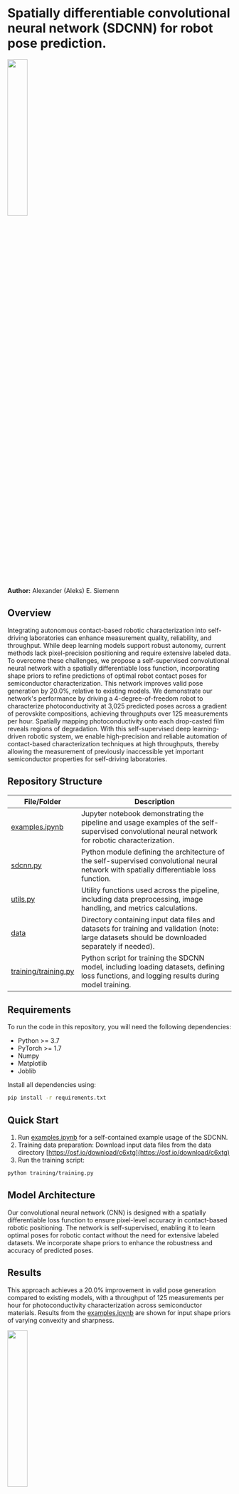# Spatially differentiable convolutional neural network (SDCNN) for robot pose prediction.

<img src="./data/SDCNN_workflow.png" width=30% height=30%>

**Author:** Alexander (Aleks) E. Siemenn

## Overview

Integrating autonomous contact-based robotic characterization into self-driving laboratories can enhance measurement quality, reliability, and throughput. While deep learning models support robust autonomy, current methods lack pixel-precision positioning and require extensive labeled data. To overcome these challenges, we propose a self-supervised convolutional neural network with a spatially differentiable loss function, incorporating shape priors to refine predictions of optimal robot contact poses for semiconductor characterization. This network improves valid pose generation by 20.0%, relative to existing models. We demonstrate our network's performance by driving a 4-degree-of-freedom robot to characterize photoconductivity at 3,025 predicted poses across a gradient of perovskite compositions, achieving throughputs over 125 measurements per hour. Spatially mapping photoconductivity onto each drop-casted film reveals regions of degradation. With this self-supervised deep learning-driven robotic system, we enable high-precision and reliable automation of contact-based characterization techniques at high throughputs, thereby allowing the measurement of previously inaccessible yet important semiconductor properties for self-driving laboratories.

## Repository Structure

| File/Folder               | Description                                                                                                                                    |
|---------------------------|------------------------------------------------------------------------------------------------------------------------------------------------|
| [examples.ipynb](./examples.ipynb)         | Jupyter notebook demonstrating the pipeline and usage examples of the self-supervised convolutional neural network for robotic characterization.|
| [sdcnn.py](./sdcnn.py)                | Python module defining the architecture of the self-supervised convolutional neural network with spatially differentiable loss function.       |
| [utils.py](./utils.py)                | Utility functions used across the pipeline, including data preprocessing, image handling, and metrics calculations.                            |
| [data](./data)                    | Directory containing input data files and datasets for training and validation (note: large datasets should be downloaded separately if needed).|
| [training/training.py](./training/training.py)    | Python script for training the SDCNN model, including loading datasets, defining loss functions, and logging results during model training.      |

## Requirements

To run the code in this repository, you will need the following dependencies:
- Python >= 3.7
- PyTorch >= 1.7
- Numpy
- Matplotlib
- Joblib

Install all dependencies using:
```bash
pip install -r requirements.txt
```

## Quick Start
1. Run [examples.ipynb](./examples.ipynb) for a self-contained example usage of the SDCNN.
2. Training data preparation: Download input data files from the data directory [https://osf.io/download/c6xtg](https://osf.io/download/c6xtg) 
3. Run the training script:
```bash
python training/training.py
```

## Model Architecture
Our convolutional neural network (CNN) is designed with a spatially differentiable loss function to ensure pixel-level accuracy in contact-based robotic positioning. The network is self-supervised, enabling it to learn optimal poses for robotic contact without the need for extensive labeled datasets. We incorporate shape priors to enhance the robustness and accuracy of predicted poses.

## Results
This approach achieves a 20.0% improvement in valid pose generation compared to existing models, with a throughput of 125 measurements per hour for photoconductivity characterization across semiconductor materials. Results from the [examples.ipynb](./examples.ipynb) are shown for input shape priors of varying convexity and sharpness.

<img src="./data/SDCNN_predicted_poses_differentiable" width=30% height=30%>
